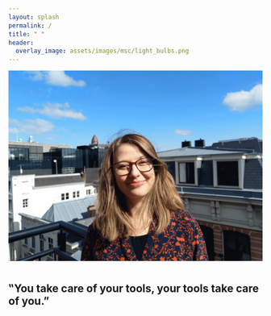 ```yaml
---
layout: splash
permalink: /
title: " "
header:
  overlay_image: assets/images/msc/light_bulbs.png
---
```

<main>
  <div>
    <img src="assets/cv/profile.gif" alt="Avatar">
    <h1>
      <a href="https://www.google.com/maps/place/Amsterdam" title="Location"><i class="fas fa-fw fa-map-marker-alt" style="color:midnightblue"></i></a>
      <a href="mailto:luiza DOT orosanu AT gmail DOT com" title="Email"><i class="fa fa-fw fa-envelope-square" style="color:midnightblue"></i></a>
      <a href="https://www.linkedin.com/in/lorosanu/" title="LinkedIn"><i class="fab fa-fw fa-linkedin" style="color:midnightblue"></i></a>
      <a href="https://github.com/lorosanu" title="GitHub"><i class="fab fa-fw fa-github" style="color:midnightblue"></i></a>
      <a href="https://www.hackerrank.com/lorosanu" title="HackerRank"><i class="fa fa-fw fa-code" style="color:midnightblue"></i></a>
    </h1>
    <h2>
    ‟You take care of your tools, your tools take care of you.”
    </h2>
  </div>
</main>
